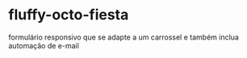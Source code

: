 # fluffy-octo-fiesta
formulário responsivo que se adapte a um carrossel e também inclua automação de e-mail
